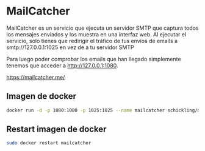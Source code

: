 # MailCatcher

MailCatcher es un servicio que ejecuta un servidor SMTP que captura todos los mensajes enviados y los muestra en una interfaz web. Al ejecutar el servicio, solo tienes que redirigir el tráfico de tus envíos de emails a smtp://127.0.0.1:1025 en vez de a tu servidor SMTP

Para luego poder comprobar los emails que han llegado simplemente tenemos que acceder a <http://127.0.0.1:1080>.

<https://mailcatcher.me/>

## Imagen de docker

```bash
docker run -d -p 1080:1080 -p 1025:1025 --name mailcatcher schickling/mailcatcher
```

## Restart imagen de docker

```bash
sudo docker restart mailcatcher
```
